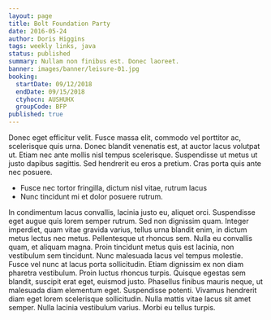 ```yaml
---
layout: page
title: Bolt Foundation Party
date: 2016-05-24
author: Doris Higgins
tags: weekly links, java
status: published
summary: Nullam non finibus est. Donec laoreet.
banner: images/banner/leisure-01.jpg
booking:
  startDate: 09/12/2018
  endDate: 09/15/2018
  ctyhocn: AUSHUHX
  groupCode: BFP
published: true
---
```

Donec eget efficitur velit. Fusce massa elit, commodo vel porttitor ac, scelerisque quis urna. Donec blandit venenatis est, at auctor lacus volutpat ut. Etiam nec ante mollis nisl tempus scelerisque. Suspendisse ut metus ut justo dapibus sagittis. Sed hendrerit eu eros a pretium. Cras porta quis ante nec posuere.

* Fusce nec tortor fringilla, dictum nisl vitae, rutrum lacus
* Nunc tincidunt mi et dolor posuere rutrum.

In condimentum lacus convallis, lacinia justo eu, aliquet orci. Suspendisse eget augue quis lorem semper rutrum. Sed non dignissim quam. Integer imperdiet, quam vitae gravida varius, tellus urna blandit enim, in dictum metus lectus nec metus. Pellentesque ut rhoncus sem. Nulla eu convallis quam, et aliquam magna. Proin tincidunt metus quis est lacinia, non vestibulum sem tincidunt. Nunc malesuada lacus vel tempus molestie. Fusce vel nunc at lacus porta sollicitudin. Etiam dignissim ex non diam pharetra vestibulum.
Proin luctus rhoncus turpis. Quisque egestas sem blandit, suscipit erat eget, euismod justo. Phasellus finibus mauris neque, ut malesuada diam elementum eget. Suspendisse potenti. Vivamus hendrerit diam eget lorem scelerisque sollicitudin. Nulla mattis vitae lacus sit amet semper. Nulla lacinia vestibulum varius. Morbi eu tellus turpis.
